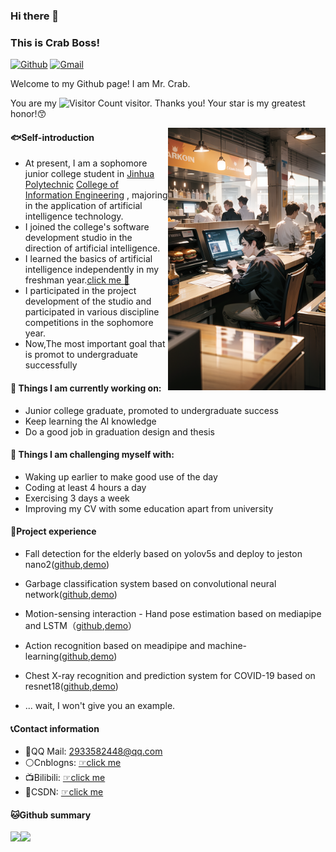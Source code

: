 ### Hi there 👋 
### This is Crab Boss!

<!-- https://shields.io/ -->
[![Github](https://img.shields.io/badge/-Github-000?style=flat&logo=Github&logoColor=white)](https://github.com/CrabBoss-lab)
[![Gmail](https://img.shields.io/badge/-Gmail-c14438?style=flat&logo=Gmail&logoColor=white)](im.junyu.yu@gmail.com)


Welcome to my Github page! I am Mr. Crab.

You are my ![Visitor Count](https://profile-counter.glitch.me/CrabBoss-lab/count.svg) visitor. Thanks you! Your star is my greatest honor!😙

<!-- <img align="right" alt="img" src="https://github.com/FernandoRoldan93/FernandoRoldan93/blob/master/cover_image.jpg" width="50%" height="auto" />
 -->
 <img align="right" alt="img" src="cover.png" width="50%" height="auto" />



#### 🐟Self-introduction

- At present, I am a sophomore junior college student in [Jinhua Polytechnic](https://www.jhc.cn/main.htm) [College of Information Engineering](https://info.jhc.cn/main.htm) , majoring in the application of artificial intelligence technology. 
- I joined the college's software development studio in the direction of artificial intelligence. 
- I learned the basics of artificial intelligence independently in my freshman year.[click me 📕](https://docs.qq.com/sheet/DSkRobnVTUGFXYnlq?tab=BB08J2)
- I participated in the project development of the studio and participated in various discipline competitions in the sophomore year.
- Now,The most important goal that is promot to undergraduate successfully

#### 🌱 Things I am currently working on:
- Junior college graduate, promoted to undergraduate success
- Keep learning the AI knowledge
- Do a good job in graduation design and thesis


#### 💪 Things I am challenging myself with:
- Waking up earlier to make good use of the day
- Coding at least 4 hours a day
- Exercising 3 days a week
- Improving my CV with some education apart from university


#### 👷Project experience

- Fall detection for the elderly based on yolov5s and deploy to jeston nano2([github](),[demo]())

- Garbage classification system based on convolutional neural network([github](https://github.com/CrabBoss-lab/garbage-sorting-pytorch),[demo]())

- Motion-sensing interaction - Hand pose estimation based on mediapipe and LSTM（[github](https://github.com/CrabBoss-lab/HandPoseEstimationBasedOnMediapipeAndLstm),[demo](https://www.bilibili.com/video/BV1CN411A7yF/?spm_id_from=333.999.0.0)）

- Action recognition based on meadipipe and machine-learning([github](https://github.com/CrabBoss-lab/ActionRecognitionBasedOnMeadipipeAndML),[demo](https://i.giphy.com/media/ybq7mgq5hAstj9Fqaz/giphy.webp))

- Chest X-ray recognition and prediction system for COVID-19 based on resnet18([github](),[demo](https://www.bilibili.com/video/BV1Gx4y1P74B/?spm_id_from=333.999.0.0))
- ... wait, I won't give you an example.



#### 📞Contact information

- 🐧QQ Mail: 2933582448@qq.com
- ⚪Cnblogns: [☞click me](https://www.cnblogs.com/xielaoban/)
- 📺Bilibili: [☞click me](https://space.bilibili.com/615998733)
- 🐒CSDN: [☞click me](https://blog.csdn.net/weixin_59605625)

#### 🐱Github summary
<!-- 参考程序员鱼皮的github中的样式 -->
<!-- <img align="" height="137px" src="https://github-readme-stats.vercel.app/api?username=liyupi&hide_title=true&hide_border=true&show_icons=true&include_all_commits=true&line_height=21&bg_color=0,EC6C6C,FFD479,FFFC79,73FA79&theme=graywhite&locale=cn" /><img align="" height="137px" src="https://github-readme-stats.vercel.app/api/top-langs/?username=liyupi&hide_title=true&hide_border=true&layout=compact&bg_color=0,73FA79,73FDFF,D783FF&theme=graywhite&locale=cn" /> -->

<!-- ![CrabBoss's GitHub stats](https://github-readme-stats.vercel.app/api?username=CrabBoss-lab&show_icons=true&theme=tokyonight)
![Top Langs](https://github-readme-stats.vercel.app/api/top-langs/?username=CrabBoss-lab&layout=compact&theme=tokyonight) -->

 
<img align="" height="137px" src="https://github-readme-stats.vercel.app/api?username=CrabBoss-lab&hide_title=true&hide_border=true&show_icons=true&line_height=21&bg_color=0,EC6C6C,FFD479,FFFC79,73FA79&theme=graywhite&locale=en" /><img align="" height="137px" src="https://github-readme-stats.vercel.app/api/top-langs/?username=CrabBoss-lab&hide_title=true&hide_border=true&layout=compact&bg_color=0,73FA79,73FDFF,D783FF&theme=graywhite&locale=en" />
